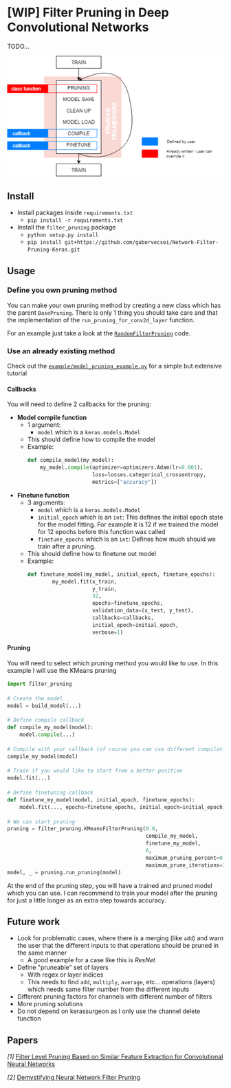 # [WIP] Filter Pruning in Deep Convolutional Networks

TODO...

<img src="art/pruning_framework.png" alt="pruning framework diagram">


## Install

- Install packages inside `requirements.txt`
    - `pip install -r requirements.txt`
- Install the `filter_pruning` package
    - `python setup.py install`
    - `pip install git+https://github.com/gaborvecsei/Network-Filter-Pruning-Keras.git`

## Usage

### Define you own pruning method

You can make your own pruning method by creating a new class which has the parent `BasePruning`. There is only 1 thing
you should take care and that the implementation of the `run_pruning_for_conv2d_layer` function.

For an example just take a look at the [`RandomFilterPruning`](/filter_pruning/random_pruning.py) code.

### Use an already existing method

Check out the [`example/model_pruning_example.py`](/example/model_pruning_example.py) for a simple but
extensive tutorial

#### Callbacks

You will need to define 2 callbacks for the pruning:

- **Model compile function**
    - 1 argument:
        - `model` which is a `keras.models.Model`
    - This should define how to compile the model
    - Example:
        ```python
        def compile_model(my_model):
            my_model.compile(optimizer=optimizers.Adam(lr=0.001),
                             loss=losses.categorical_crossentropy,
                             metrics=["accuracy"])
        ```
- **Finetune function**
    - 3 arguments:
        - `model` which is a `keras.models.Model`
        - `initial_epoch` which is an `int`: This defines the initial epoch state for the model fitting.
        For example it is 12 if we trained the model for 12 epochs before this function was called
        - `finetune_epochs` which is an `int`: Defines how much should we train after a pruning.
    - This should define how to finetune out model
    - Example:
        ```python
        def finetune_model(my_model, initial_epoch, finetune_epochs):
                my_model.fit(x_train,
                             y_train,
                             32,
                             epochs=finetune_epochs,
                             validation_data=(x_test, y_test),
                             callbacks=callbacks,
                             initial_epoch=initial_epoch,
                             verbose=1)
        ```

#### Pruning

You will need to select which pruning method you would like to use. In this example I will use the KMeans pruning

```python
import filter_pruning

# Create the model
model = build_model(...)

# Define compile callback
def compile_my_model(model):
    model.compile(...)

# Compile with your callback (of course you can use different compilation for this train and the pruning)
compile_my_model(model)

# Train if you would like to start from a better position
model.fit(...)

# Define finetuning callback
def finetune_my_model(model, initial_epoch, finetune_epochs):
    model.fit(..., epochs=finetune_epochs, initial_epoch=initial_epoch)

# We can start pruning
pruning = filter_pruning.KMeansFilterPruning(0.9,
                                             compile_my_model,
                                             finetune_my_model,
                                             6,
                                             maximum_pruning_percent=0.4,
                                             maximum_prune_iterations=12)
model, _ = pruning.run_pruning(model)
```

At the end of the pruning step, you will have a trained and pruned model which you can use.
I can recommend to train your model after the pruning for just a little longer as an extra step towards accuracy.

## Future work

- Look for problematic cases, where there is a merging (like `add`) and warn the user that the different inputs to that
operations should be pruned in the same manner
    - A good example for a case like this is *ResNet*
- Define "pruneable" set of layers
    - With regex or layer indices
    - This needs to find `add`, `multiply`, `average`, etc... operations (layers) which needs same filter number
    from the different inputs
- Different pruning factors for channels with different number of filters
- More pruning solutions
- Do not depend on kerassurgeon as I only use the channel delete function

## Papers

*[1]* [Filter Level Pruning Based on Similar Feature Extraction for
Convolutional Neural Networks](https://www.jstage.jst.go.jp/article/transinf/E101.D/4/E101.D_2017EDL8248/_pdf)

*[2]* [Demystifying Neural Network Filter Pruning](https://openreview.net/pdf?id=rJffBWBtoX)
